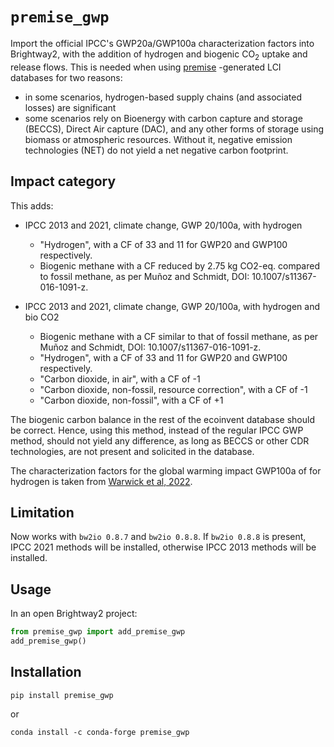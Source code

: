 # `premise_gwp`

Import the official IPCC's GWP20a/GWP100a characterization factors into Brightway2, with the addition of
hydrogen and biogenic CO<sub>2</sub> uptake and release flows. This is needed when using
[premise](https://github.com/polca/premise) -generated LCI databases for two reasons:
* in some scenarios, hydrogen-based supply chains (and associated losses) are significant
* some scenarios rely on Bioenergy with carbon capture and storage (BECCS), Direct Air capture (DAC),
and any other forms of storage using biomass or atmospheric resources.
Without it, negative emission technologies (NET) do not yield a net negative
carbon footprint.

## Impact category

This adds:

* IPCC 2013 and 2021, climate change, GWP 20/100a, with hydrogen
  * "Hydrogen", with a CF of 33 and 11 for GWP20 and GWP100 respectively.
  * Biogenic methane with a CF reduced by 2.75 kg CO2-eq. compared to fossil methane, as per Muñoz and Schmidt, DOI: 10.1007/s11367-016-1091-z.
  
* IPCC 2013 and 2021, climate change, GWP 20/100a, with hydrogen and bio CO2
  * Biogenic methane with a CF similar to that of fossil methane, as per Muñoz and Schmidt, DOI: 10.1007/s11367-016-1091-z.
  * "Hydrogen", with a CF of 33 and 11 for GWP20 and GWP100 respectively.
  * "Carbon dioxide, in air", with a CF of -1
  * "Carbon dioxide, non-fossil, resource correction", with a CF of -1
  * "Carbon dioxide, non-fossil", with a CF of +1

The biogenic carbon balance in the rest of the ecoinvent database should be correct.
Hence, using this method, instead of the regular IPCC GWP method, should not
yield any difference, as long as BECCS or other CDR technologies, are not present and solicited in the database.

The characterization factors for the global warming impact GWP100a of for hydrogen 
is taken from [Warwick et al, 2022](https://assets.publishing.service.gov.uk/government/uploads/system/uploads/attachment_data/file/1067144/atmospheric-implications-of-increased-hydrogen-use.pdf).

## Limitation

Now works with ``bw2io 0.8.7`` and ``bw2io 0.8.8``. 
If ``bw2io 0.8.8`` is present, IPCC 2021 methods will be
installed, otherwise IPCC 2013 methods will be installed.

## Usage

In an open Brightway2 project:
```python
from premise_gwp import add_premise_gwp
add_premise_gwp()
```

## Installation

`pip install premise_gwp`

or

`conda install -c conda-forge premise_gwp`

